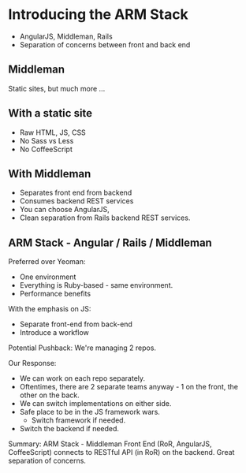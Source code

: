 Introducing the ARM Stack
=========================
- AngularJS, Middleman, Rails
- Separation of concerns between front and back end

Middleman
---------
Static sites, but much more ...

With a static site
------------------
- Raw HTML, JS, CSS
- No Sass vs Less
- No CoffeeScript


With Middleman
--------------
- Separates front end from backend
- Consumes backend REST services
- You can choose AngularJS,
- Clean separation from Rails backend REST services.


ARM Stack - Angular / Rails / Middleman
---------------------------------------
Preferred over Yeoman:
- One environment
- Everything is Ruby-based - same environment.
- Performance benefits


With the emphasis on JS:
- Separate front-end from back-end
- Introduce a workflow

Potential Pushback: We're managing 2 repos.

Our Response:
- We can work on each repo separately.
- Oftentimes, there are 2 separate teams anyway - 1 on the front, the other on the back.
- We can switch implementations on either side.
- Safe place to be in the JS framework wars.
  - Switch framework if needed.
- Switch the backend if needed.

Summary: ARM Stack - Middleman Front End (RoR, AngularJS, CoffeeScript) connects to RESTful API (in RoR) on the backend. Great separation of concerns.
